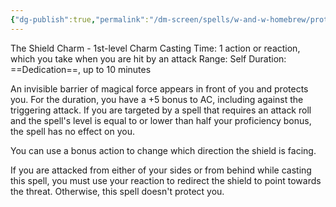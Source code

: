```yaml
---
{"dg-publish":true,"permalink":"/dm-screen/spells/w-and-w-homebrew/protego/"}
---
```


The Shield Charm - 1st-level Charm 
Casting Time: 1 action or reaction, which you take when you are hit by an attack 
Range: Self 
Duration: ==Dedication==, up to 10 minutes 

An invisible barrier of magical force appears in front of you and protects you. For the duration, you have a +5 bonus to AC, including against the triggering attack. If you are targeted by a spell that requires an attack roll and the spell's level is equal to or lower than half your proficiency bonus, the spell has no effect on you. 

You can use a bonus action to change which direction the shield is facing. 

If you are attacked from either of your sides or from behind while casting this spell, you must use your reaction to redirect the shield to point towards the threat. Otherwise, this spell doesn't protect you.